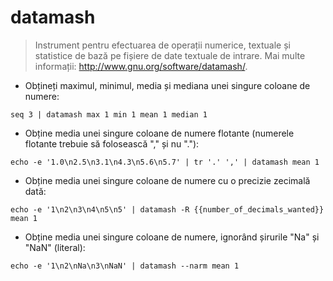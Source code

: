 # datamash

> Instrument pentru efectuarea de operații numerice, textuale și statistice de bază pe fișiere de date textuale de intrare.
> Mai multe informații: <http://www.gnu.org/software/datamash/>.

- Obțineți maximul, minimul, media și mediana unei singure coloane de numere:

`seq 3 | datamash max 1 min 1 mean 1 median 1`

- Obține media unei singure coloane de numere flotante (numerele flotante trebuie să folosească "," și nu "."):

`echo -e '1.0\n2.5\n3.1\n4.3\n5.6\n5.7' | tr '.' ',' | datamash mean 1`

- Obține media unei singure coloane de numere cu o precizie zecimală dată:

`echo -e '1\n2\n3\n4\n5\n5' | datamash -R {{number_of_decimals_wanted}} mean 1`

- Obține media unei singure coloane de numere, ignorând șirurile "Na" și "NaN" (literal):

`echo -e '1\n2\nNa\n3\nNaN' | datamash --narm mean 1`
